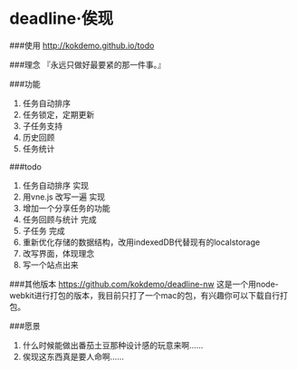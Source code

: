 deadline·俟现  
========

###使用
http://kokdemo.github.io/todo

###理念
『永远只做好最要紧的那一件事。』

###功能

1. 任务自动排序
2. 任务锁定，定期更新
3. 子任务支持
4. 历史回顾
5. 任务统计

###todo

1. 任务自动排序   实现
2. 用vne.js 改写一遍  实现
3. 增加一个分享任务的功能
4. 任务回顾与统计 完成
5. 子任务 完成
6. 重新优化存储的数据结构，改用indexedDB代替现有的localstorage
7. 改写界面，体现理念
8. 写一个站点出来

###其他版本
https://github.com/kokdemo/deadline-nw
这是一个用node-webkit进行打包的版本，我目前只打了一个mac的包，有兴趣你可以下载自行打包。

###愿景

1. 什么时候能做出番茄土豆那种设计感的玩意来啊……
2. 俟现这东西真是要人命啊……
